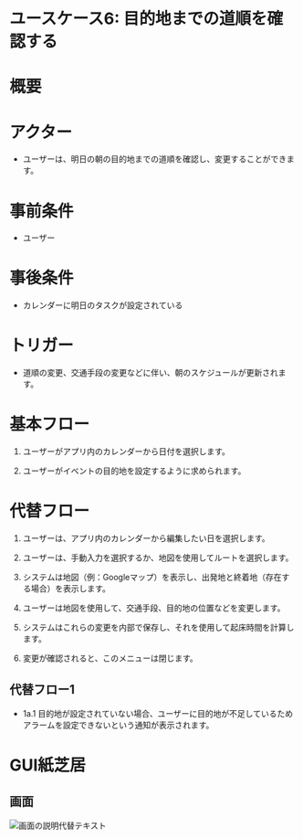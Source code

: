 # ユースケース6: 目的地までの道順を確認する

# 概要

# アクター

- ユーザーは、明日の朝の目的地までの道順を確認し、変更することができます。

# 事前条件

- ユーザー

# 事後条件

- カレンダーに明日のタスクが設定されている

# トリガー

- 道順の変更、交通手段の変更などに伴い、朝のスケジュールが更新されます。

# 基本フロー

1. ユーザーがアプリ内のカレンダーから日付を選択します。

2. ユーザーがイベントの目的地を設定するように求められます。

# 代替フロー

1. ユーザーは、アプリ内のカレンダーから編集したい日を選択します。

2. ユーザーは、手動入力を選択するか、地図を使用してルートを選択します。

3. システムは地図（例：Googleマップ）を表示し、出発地と終着地（存在する場合）を表示します。

4. ユーザーは地図を使用して、交通手段、目的地の位置などを変更します。

5. システムはこれらの変更を内部で保存し、それを使用して起床時間を計算します。

6. 変更が確認されると、このメニューは閉じます。

## 代替フロー1

- 1a.1 目的地が設定されていない場合、ユーザーに目的地が不足しているためアラームを設定できないという通知が表示されます。

# GUI紙芝居

## 画面

![画面の説明代替テキスト]()